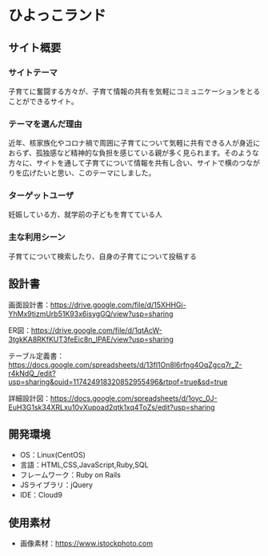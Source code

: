 # ひよっこランド

## サイト概要

### サイトテーマ
子育てに奮闘する方々が、子育て情報の共有を気軽にコミュニケーションをとることができるサイト。

### テーマを選んだ理由
近年、核家族化やコロナ禍で周囲に子育てについて気軽に共有できる人が身近におらず、孤独感など精神的な負担を感じている親が多く見られます。そのような方々に、サイトを通して子育てについて情報を共有し合い、サイトで横のつながりを広げたいと思い、このテーマにしました。

### ターゲットユーザ
妊娠している方、就学前の子どもを育てている人

### 主な利用シーン
子育てについて検索したり、自身の子育てについて投稿する

## 設計書
画面設計書：https://drive.google.com/file/d/15XHHGi-YhMx9tizmUrb51K93x6isygGQ/view?usp=sharing

ER図：https://drive.google.com/file/d/1qtAcW-3tgkKA8RKfKUT3feEic8n_IPAE/view?usp=sharing

テーブル定義書：https://docs.google.com/spreadsheets/d/13fl1On8l6rfng4OqZgcq7r_Z-r4kNdQ_/edit?usp=sharing&ouid=117424918320852955496&rtpof=true&sd=true

詳細設計図：https://docs.google.com/spreadsheets/d/1oyc_0J-EuH3G1sk34XRLxu10vXupoad2qtk1xq4ToZs/edit?usp=sharing

## 開発環境
- OS：Linux(CentOS)
- 言語：HTML,CSS,JavaScript,Ruby,SQL
- フレームワーク：Ruby on Rails
- JSライブラリ：jQuery
- IDE：Cloud9

## 使用素材
- 画像素材：https://www.istockphoto.com

